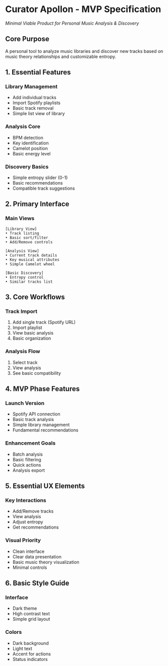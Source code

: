 # Curator Apollon - MVP Specification
*Minimal Viable Product for Personal Music Analysis & Discovery*

## Core Purpose
A personal tool to analyze music libraries and discover new tracks based on music theory relationships and customizable entropy.

## 1. Essential Features

### Library Management
- Add individual tracks
- Import Spotify playlists
- Basic track removal
- Simple list view of library

### Analysis Core
- BPM detection
- Key identification
- Camelot position
- Basic energy level

### Discovery Basics
- Simple entropy slider (0-1)
- Basic recommendations
- Compatible track suggestions

## 2. Primary Interface

### Main Views
```
[Library View]
• Track listing
• Basic sort/filter
• Add/Remove controls

[Analysis View]
• Current track details
• Key musical attributes
• Simple Camelot wheel

[Basic Discovery]
• Entropy control
• Similar tracks list
```

## 3. Core Workflows

### Track Import
1. Add single track (Spotify URL)
2. Import playlist
3. View basic analysis
4. Basic organization

### Analysis Flow
1. Select track
2. View analysis
3. See basic compatibility

## 4. MVP Phase Features

### Launch Version
- Spotify API connection
- Basic track analysis
- Simple library management
- Fundamental recommendations

### Enhancement Goals
- Batch analysis
- Basic filtering
- Quick actions
- Analysis export

## 5. Essential UX Elements

### Key Interactions
- Add/Remove tracks
- View analysis
- Adjust entropy
- Get recommendations

### Visual Priority
- Clean interface
- Clear data presentation
- Basic music theory visualization
- Minimal controls

## 6. Basic Style Guide

### Interface
- Dark theme
- High contrast text
- Simple grid layout

### Colors
- Dark background
- Light text
- Accent for actions
- Status indicators